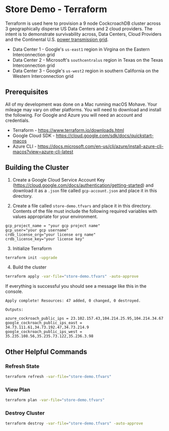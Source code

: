 # Store Demo - Terraform

Terraform is used here to provision a 9 node CockcroachDB cluster across 3 geographically disperse US Data Centers and 2 cloud providers.  The intent is to demonstrate survivability across, Data Centers, Cloud Providers and the Continental U.S. [power transmission grid](https://en.wikipedia.org/wiki/Continental_U.S._power_transmission_grid).
* Data Center 1 - Google's `us-east1` region in Virgina on the Eastern Interconnection grid
* Data Center 2 - Microsoft's `southcentralus` region in Texas on the Texas Interconnection grid
* Data Center 3 - Google's `us-west2` region in southern California on the Western Interconnection grid
 
## Prerequisites
All of my development was done on a Mac running macOS Mohave.  Your mileage may vary on other platforms.  You will need to download and install the following.  For Google and Azure you will need an account and credentials.
* Terraform - https://www.terraform.io/downloads.html
* Google Cloud SDK - https://cloud.google.com/sdk/docs/quickstart-macos
* Azure CLI - https://docs.microsoft.com/en-us/cli/azure/install-azure-cli-macos?view=azure-cli-latest

## Building the Cluster
1) Create a Google Cloud Service Account Key (https://cloud.google.com/docs/authentication/getting-started) and download it as a `.json` file called `gcp-account.json` and place it in this directory.

2) Create a file called `store-demo.tfvars` and place it in this directory.  Contents of the file must include the following required variables with values appropriate for your environment.
```hcl-terraform
gcp_project_name = "your gcp project name"
gcp_user="your gcp username"
crdb_license_org="your license org name"
crdb_license_key="your license key"
```
3) Initialize Terraform
```bash
terraform init -upgrade
```

4) Build the cluster
```bash
terraform apply -var-file="store-demo.tfvars" -auto-approve
```

If everything is successful you should see a message like this in the console.
```text
Apply complete! Resources: 47 added, 0 changed, 0 destroyed.

Outputs:

azure_cockroach_public_ips = 23.102.157.43,104.214.25.95,104.214.34.67
google_cockroach_public_ips_east = 34.73.111.61,34.73.192.47,34.73.214.9
google_cockroach_public_ips_west = 35.235.108.56,35.235.73.122,35.236.3.98
```

## Other Helpful Commands

### Refresh State
```bash
terraform refresh -var-file="store-demo.tfvars"
```

### View Plan
```bash
terraform plan -var-file="store-demo.tfvars"
```

### Destroy Cluster
```bash
terraform destroy -var-file="store-demo.tfvars" -auto-approve
```

